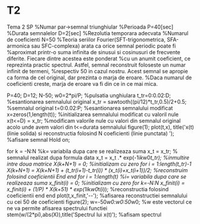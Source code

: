 # T2
Tema 2 SP
%Numar par->semnal triunghiular
%Perioada P=40[sec]
%Durata semnalelor D=2[sec]
%Rezolutia temporara adecvata
%Numarul de coeficienti N=50
%Teoria seriilor Fourier(SFT-trigonometrica, SFA-armonica sau SFC-complexa) arata ca orice semnal periodic poate fi 
%aproximat printr-o suma infinita de sinusui si cosinusuri de frecvente diferite. Fiecare dintre acestea este ponderat 
%cu un anumit coeficient, ce reprezinta practic spectrul. Astfel, semnal reconstruit foloseste un numar infinit de termeni, 
%respectiv 50 in cazul nostru. Acest semnal se apropie ca forma de cel original, dar prezinta o marja de eroare. 
%Daca numarul de coeficienti creste, marja de eroare va fi din ce in ce mai mica. 


P=40;
D=12;
N-50;
w0=2*pi/P;  %pulsatia unghiulara
t_tr=0:0.02:D;  %esantionarea semnalului original
x_tr = sawtooth((pi/12)*t_tr,0.5)/2+0.5;  %semnalul original
t=0:0.02:P;  %esantionarea semnalului modificat
x=zeros(1,length(t)); %initializarea semnalului modificat cu valoril nule
x(t<=D) = x_tr;  %modificam valorile nule cu valori din semnalul original acolo unde avem valori din t<=durata semnalului
figure(1);
plot(t,x), title('x(t)(linie solida) si reconstructia folosind N coeficienti (linie punctata) ');  %afisare semnal
Hold on;

for k = -N:N     %k= variabila dupa care se realizeaza suma 
x_t = x_tr;    % semnalul realizat dupa formula data 
x_t = x_t .* exp(-1i*k*w0*t_tr);    %inmultire intre doua matrice
X(k+N+1) = 0;   %initializam cu zero 
for i = 1:length(t_tr)-1 
X(k+N+1) = X(k+N+1) + (t_tr(i+1)-t_tr(i)) * (x_t(i)+x_t(i+1))/2; %reconstruim folosind coeficientii 
End
end 
for i = 1:length(t)    %i= variabila dupa care se realizeaza suma 
x_finit(i) = 0;   %initializam cu zero 
for k=-N:N 
x_finit(i) = x_finit(i) + (1/P) * X(k+51) * exp(1i*k*w0*t(i)); %reconstructia folosind coeficientii 
end
end
plot(t,x_finit,'--');    %afisarea reconstructiei semnalului cu cei 50 de coeficienti
figure(2);
w=-50*w0:w0:50*w0;    %w este vectorul ce ne va permite afisarea spectrului functiei
stem(w/(2*pi),abs(X)),title('Spectrul lui x(t)'); %afisam spectrul

